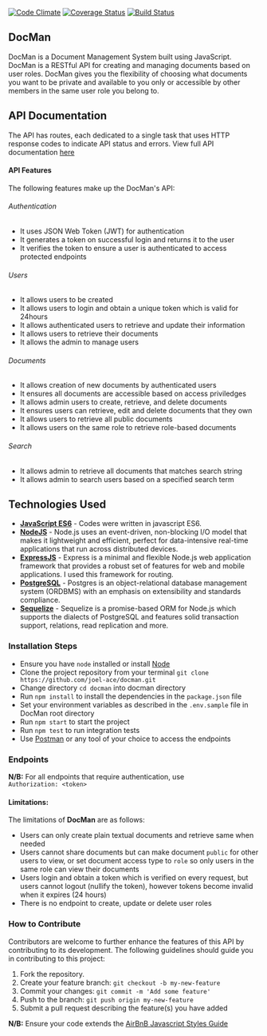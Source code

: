 [![Code Climate](https://codeclimate.com/github/joel-ace/docman/badges/gpa.svg)](https://codeclimate.com/github/joel-ace/docman)
[![Coverage Status](https://coveralls.io/repos/github/joel-ace/docman/badge.svg?branch=master)](https://coveralls.io/github/joel-ace/docman?branch=master)
[![Build Status](https://travis-ci.org/joel-ace/docman.svg?branch=master)](https://travis-ci.org/joel-ace/docman)

## DocMan
DocMan is a Document Management System built using JavaScript. DocMan is a RESTful API for creating and managing documents based on user roles. DocMan gives you the flexibility of choosing what documents you want to be private and available to you only or accessible by other members in the same user role you belong to. 

## API Documentation
The API has routes, each dedicated to a single task that uses HTTP response codes to indicate API status and errors. View full API documentation [here](https://joel-docman.herokuapp.com/)

#### API Features
The following features make up the DocMan's API:

###### Authentication
- It uses JSON Web Token (JWT) for authentication
- It generates a token on successful login and returns it to the user
- It verifies the token to ensure a user is authenticated to access protected endpoints

###### Users
- It allows users to be created  
- It allows users to login and obtain a unique token which is valid for 24hours
- It allows authenticated users to retrieve and update their information 
- It allows users to retrieve their documents
- It allows the admin to manage users

###### Documents
- It allows creation of new documents by authenticated users 
- It ensures all documents are accessible based on access priviledges 
- It allows admin users to create, retrieve, and delete documents
- It ensures users can retrieve, edit and delete documents that they own
- It allows users to retrieve all public documents
- It allows users on the same role to retrieve role-based documents

###### Search
- It allows admin to retrieve all documents that matches search string
- It allows admin to search users based on a specified search term

## Technologies Used
- **[JavaScript ES6](http://es6-features.org/)** - Codes were written in javascript ES6.
- **[NodeJS](https://nodejs.org/)** - Node.js uses an event-driven, non-blocking I/O model that makes it lightweight and efficient, perfect for data-intensive real-time applications that run across distributed devices.
- **[ExpressJS](https://expressjs.com/)** - Express is a minimal and flexible Node.js web application framework that provides a robust set of features for web and mobile applications. I used this framework for routing.
- **[PostgreSQL](https://www.postgresql.org/)** - Postgres is an object-relational database management system (ORDBMS) with an emphasis on extensibility and standards compliance.
- **[Sequelize](http://docs.sequelizejs.com/)** - Sequelize is a promise-based ORM for Node.js which supports the dialects of PostgreSQL and features solid transaction support, relations, read replication and more.

### **Installation Steps**
* Ensure you have `node` installed or install [Node](https://nodejs.org/en/download/)
* Clone the project repository from your terminal `git clone https://github.com/joel-ace/docman.git`
* Change directory `cd docman` into docman directory
* Run `npm install` to install the dependencies in the `package.json` file
* Set your environment variables as described in the `.env.sample` file in DocMan root directory
* Run `npm start` to start the project
* Run `npm test` to run integration tests
* Use [Postman](https://www.getpostman.com/) or any tool of your choice to access the endpoints

### **Endpoints**
**N/B:** For all endpoints that require authentication, use \
`Authorization: <token>`

#### Limitations:
The limitations of **DocMan** are as follows:
* Users can only create plain textual documents and retrieve same when needed 
* Users cannot share documents but can make document `public` for other users to view, or set document access type to `role` so only users in the same role can view their documents
* Users login and obtain a token which is verified on every request, but users cannot logout (nullify the token), however tokens become invalid when it expires (24 hours)
* There is no endpoint to create, update or delete user roles

### How to Contribute
Contributors are welcome to further enhance the features of this API by contributing to its development. The following guidelines should guide you in contributing to this project:

1. Fork the repository.
2. Create your feature branch: `git checkout -b my-new-feature`
3. Commit your changes: `git commit -m 'Add some feature'`
4. Push to the branch: `git push origin my-new-feature`
5. Submit a pull request describing the feature(s) you have added

**N/B:** Ensure your code extends the [AirBnB Javascript Styles Guide](https://github.com/airbnb/javascript)
